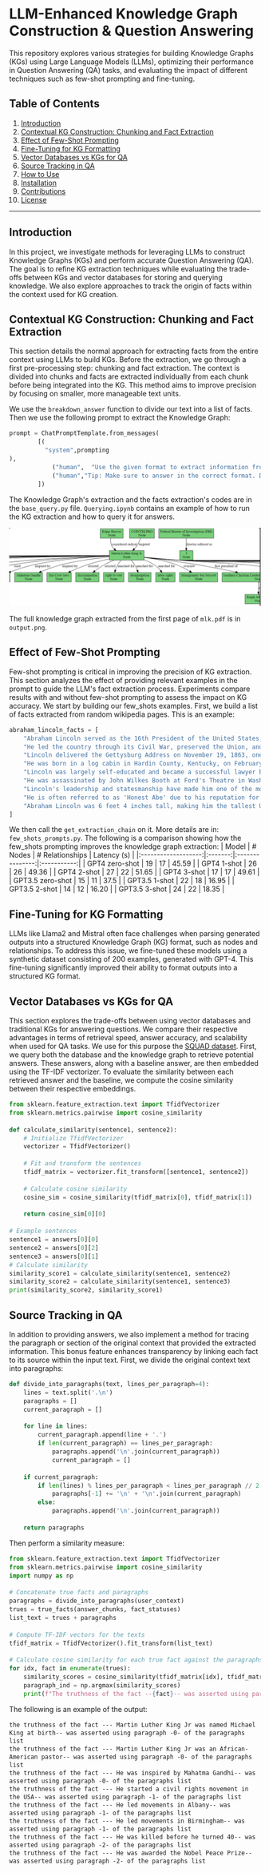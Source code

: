 # LLM-Enhanced Knowledge Graph Construction & Question Answering

This repository explores various strategies for building Knowledge Graphs (KGs) using Large Language Models (LLMs), optimizing their performance in Question Answering (QA) tasks, and evaluating the impact of different techniques such as few-shot prompting and fine-tuning.

## Table of Contents
1. [Introduction](#introduction)
2. [Contextual KG Construction: Chunking and Fact Extraction](#contextual-kg-construction-chunking-and-fact-extraction)
3. [Effect of Few-Shot Prompting](#effect-of-few-shot-prompting)
4. [Fine-Tuning for KG Formatting](#fine-tuning-for-kg-formatting)
5. [Vector Databases vs KGs for QA](#vector-databases-vs-kgs-for-qa)
6. [Source Tracking in QA](#source-tracking-in-qa)
7. [How to Use](#how-to-use)
8. [Installation](#installation)
9. [Contributions](#contributions)
10. [License](#license)

---

## Introduction
In this project, we investigate methods for leveraging LLMs to construct Knowledge Graphs (KGs) and perform accurate Question Answering (QA). The goal is to refine KG extraction techniques while evaluating the trade-offs between KGs and vector databases for storing and querying knowledge. We also explore approaches to track the origin of facts within the context used for KG creation.


## Contextual KG Construction: Chunking and Fact Extraction
This section details the normal approach for extracting facts from the entire context using LLMs to build KGs. Before the extraction, we go through a first pre-processing step: chunking and fact extraction. The context is divided into chunks and facts are extracted individually from each chunk before being integrated into the KG. This method aims to improve precision by focusing on smaller, more manageable text units.

We use the `breakdown_answer` function to divide our text into a list of facts.  Then we use the following prompt to extract the Knowledge Graph:
```python
prompt = ChatPromptTemplate.from_messages(
        [(
          "system",prompting
),
            ("human",  "Use the given format to extract information from the following list of facts. If there are any dates or numbers, do not forget them in the nodes and relationships: {input}"),
            ("human","Tip: Make sure to answer in the correct format. Don't forget the numbers in your extraction of nodes and relationships. Include them as relationships, not proprieties"),
        ])
```
The Knowledge Graph's extraction and the facts extraction's codes are in the `base_query.py` file. `Querying.ipynb` contains an example of how to run the KG extraction and how to query it for answers. 

<p align="center">
  <img src="documents/snapshot.png" alt="KG_output" />
</p>

The full knowledge graph extracted from the first page of `mlk.pdf` is in `output.png`.
## Effect of Few-Shot Prompting
Few-shot prompting is critical in improving the precision of KG extraction. This section analyzes the effect of providing relevant examples in the prompt to guide the LLM's fact extraction process. Experiments compare results with and without few-shot prompting to assess the impact on KG accuracy.
We start by building our few_shots examples. First, we build a list of facts extracted from random wikipedia pages. This is an example:
```python
abraham_lincoln_facts = [
    "Abraham Lincoln served as the 16th President of the United States, from 1861 to 1865.",
    "He led the country through its Civil War, preserved the Union, and ended slavery with the Emancipation Proclamation.",
    "Lincoln delivered the Gettysburg Address on November 19, 1863, one of the most famous speeches in American history.",
    "He was born in a log cabin in Hardin County, Kentucky, on February 12, 1809, and grew up in a poor family.",
    "Lincoln was largely self-educated and became a successful lawyer before entering politics.",
    "He was assassinated by John Wilkes Booth at Ford's Theatre in Washington, D.C., on April 14, 1865.",
    "Lincoln's leadership and statesmanship have made him one of the most revered presidents in U.S. history.",
    "He is often referred to as 'Honest Abe' due to his reputation for integrity and honesty.",
    "Abraham Lincoln was 6 feet 4 inches tall, making him the tallest U.S. president."
]
```
We then call the `get_extraction_chain` on it. More details are in: `few_shots_prompts.py`.
The following is a comparison showing how the few_shots prompting improves the knowledge graph extraction:
| Model               | # Nodes | # Relationships | Latency (s) |
|:-------------------:|:-------:|:---------------:|:-----------:|
| GPT4 zero-shot       |   19    |       17        |    45.59    |
| GPT4 1-shot          |   26    |       26        |    49.36    |
| GPT4 2-shot          |   27    |       22        |    51.65    |
| GPT4 3-shot          |   17    |       17        |    49.61    |
| GPT3.5 zero-shot     |   15    |       11        |    37.5     |
| GPT3.5 1-shot        |   22    |       18        |    16.95    |
| GPT3.5 2-shot        |   14    |       12        |    16.20    |
| GPT3.5 3-shot        |   24    |       22        |    18.35    |


## Fine-Tuning for KG Formatting
LLMs like Llama2 and Mistral often face challenges when parsing generated outputs into a structured Knowledge Graph (KG) format, such as nodes and relationships. To address this issue, we fine-tuned these models using a synthetic dataset consisting of 200 examples, generated with GPT-4. This fine-tuning significantly improved their ability to format outputs into a structured KG format.

## Vector Databases vs KGs for QA
This section explores the trade-offs between using vector databases and traditional KGs for answering questions. We compare their respective advantages in terms of retrieval speed, answer accuracy, and scalability when used for QA tasks.
We use for this purpose the [SQUAD dataset](https://huggingface.co/datasets/rajpurkar/squad). First, we query both the database and the knowledge graph to retrieve potential answers. These answers, along with a baseline answer, are then embedded using the TF-IDF vectorizer. To evaluate the similarity between each retrieved answer and the baseline, we compute the cosine similarity between their respective embeddings.

```python
from sklearn.feature_extraction.text import TfidfVectorizer
from sklearn.metrics.pairwise import cosine_similarity

def calculate_similarity(sentence1, sentence2):
    # Initialize TfidfVectorizer
    vectorizer = TfidfVectorizer()

    # Fit and transform the sentences
    tfidf_matrix = vectorizer.fit_transform([sentence1, sentence2])

    # Calculate cosine similarity
    cosine_sim = cosine_similarity(tfidf_matrix[0], tfidf_matrix[1])

    return cosine_sim[0][0]

# Example sentences
sentence1 = answers[0][0]
sentence2 = answers[0][2]
sentence3 = answers[0][1]
# Calculate similarity
similarity_score1 = calculate_similarity(sentence1, sentence2)
similarity_score2 = calculate_similarity(sentence1, sentence3)
print(similarity_score2, similarity_score1)
```

## Source Tracking in QA
In addition to providing answers, we also implement a method for tracing the paragraph or section of the original context that provided the extracted information. This bonus feature enhances transparency by linking each fact to its source within the input text.
First, we divide the original context text into paragraphs: 
```python
def divide_into_paragraphs(text, lines_per_paragraph=4):
    lines = text.split('.\n')
    paragraphs = []
    current_paragraph = []

    for line in lines:
        current_paragraph.append(line + '.')
        if len(current_paragraph) == lines_per_paragraph:
            paragraphs.append('\n'.join(current_paragraph))
            current_paragraph = []

    if current_paragraph:
        if len(lines) % lines_per_paragraph < lines_per_paragraph // 2 + 1 and paragraphs:
            paragraphs[-1] += '\n' + '\n'.join(current_paragraph)
        else:
            paragraphs.append('\n'.join(current_paragraph))

    return paragraphs
```
Then perform a similarity measure:
```python
from sklearn.feature_extraction.text import TfidfVectorizer
from sklearn.metrics.pairwise import cosine_similarity
import numpy as np

# Concatenate true facts and paragraphs
paragraphs = divide_into_paragraphs(user_context)
trues = true_facts(answer_chunks, fact_statuses)
list_text = trues + paragraphs

# Compute TF-IDF vectors for the texts
tfidf_matrix = TfidfVectorizer().fit_transform(list_text)

# Calculate cosine similarity for each true fact against the paragraphs
for idx, fact in enumerate(trues):
    similarity_scores = cosine_similarity(tfidf_matrix[idx], tfidf_matrix[len(trues):])
    paragraph_ind = np.argmax(similarity_scores)
    print(f"The truthness of the fact --{fact}-- was asserted using paragraph -{paragraph_ind}-.")
```
The following is an example of the output:
```
the truthness of the fact --- Martin Luther King Jr was named Michael King at birth-- was asserted using paragraph -0- of the paragraphs list
the truthness of the fact --- Martin Luther King Jr was an African-American pastor-- was asserted using paragraph -0- of the paragraphs list
the truthness of the fact --- He was inspired by Mahatma Gandhi-- was asserted using paragraph -0- of the paragraphs list
the truthness of the fact --- He started a civil rights movement in the USA-- was asserted using paragraph -1- of the paragraphs list
the truthness of the fact --- He led movements in Albany-- was asserted using paragraph -1- of the paragraphs list
the truthness of the fact --- He led movements in Birmingham-- was asserted using paragraph -1- of the paragraphs list
the truthness of the fact --- He was killed before he turned 40-- was asserted using paragraph -2- of the paragraphs list
the truthness of the fact --- He was awarded the Nobel Peace Prize-- was asserted using paragraph -2- of the paragraphs list

```
